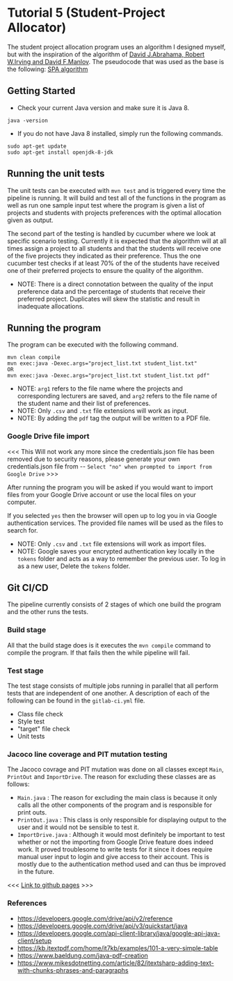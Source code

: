 # Tutorial 5 (Student-Project Allocator)

The student project allocation program uses an algorithm I designed myself, but with the inspiration of the algorithm of [David J.Abrahama, Robert W.Irving and David F.Manlov](https://www.sciencedirect.com/science/article/pii/S1570866706000207#sec001). The pseudocode that was used as the base is the following: [SPA algorithm](https://ars.els-cdn.com/content/image/1-s2.0-S1570866706000207-gr005.gif)

## Getting Started

- Check your current Java version and make sure it is Java 8.
```
java -version
```
- If you do not have Java 8 installed, simply run the following commands.
```
sudo apt-get update
sudo apt-get install openjdk-8-jdk
```

## Running the unit tests

The unit tests can be executed with `mvn test` and is triggered every time the pipeline is running.
It will build and test all of the functions in the program as well
as run one sample input test where the program is given a list of projects and
students with projects preferences with the optimal allocation given as output.

The second part of the testing is handled by cucumber where we look at specific scenario testing. Currently it
is expected that the algorithm will at all times assign a project to all students and that the students
will receive one of the five projects they indicated as their preference. Thus the one cucumber test
checks if at least 70% of the of the students have received one of their preferred projects to ensure
the quality of the algorithm.

- NOTE: There is a direct connotation between the quality of the input preference data and the
percentage of students that receive their preferred project. Duplicates will skew the statistic
and result in inadequate allocations.

## Running the program

The program can be executed with the following command.
```
mvn clean compile
mvn exec:java -Dexec.args="project_list.txt student_list.txt"
OR
mvn exec:java -Dexec.args="project_list.txt student_list.txt pdf"

```
- NOTE: `arg1` refers to the file name where the projects and corresponding lecturers are saved, and
`arg2` refers to the file name of the student name and their list of preferences.
- NOTE: Only `.csv` and `.txt` file extensions will work as input.
- NOTE: By adding the `pdf` tag the output will be written to a PDF file.

### Google Drive file import

<<< This Will not work any more since the credentials.json file has been removed due to security reasons, please generate your own credentials.json file from -- `Select "no" when prompted to import from Google Drive` >>>

After running the program you will be asked if you would want to import files from
your Google Drive account or use the local files on your computer.

If you selected `yes` then the browser will open up to log you in via Google authentication services.
The provided file names will be used as the files to search for.

- NOTE: Only `.csv` and `.txt` file extensions will work as import files.
- NOTE: Google saves your encrypted authentication key locally in the `tokens` folder and acts as a way
  to remember the previous user. To log in as a new user, Delete the `tokens` folder.

## Git CI/CD

The pipeline currently consists of 2 stages of which one build the program and the other
runs the tests.

### Build stage

All that the build stage does is it executes the `mvn compile` command to compile
the program. If that fails then the while pipeline will fail.

### Test stage

The test stage consists of multiple jobs running in parallel that all perform tests that are
independent of one another. A description of each  of the following can be found in the `gitlab-ci.yml` file.

- Class file check
- Style test
- "target" file check
- Unit tests

### Jacoco line coverage and PIT mutation testing

The Jacoco covrage and PIT mutation was done on all classes except `Main`, `PrintOut` and `ImportDrive`. The reason for excluding these classes are as follows:
 - `Main.java` : The reason for excluding the main class is because it only calls all the other components of the program and is responsible for print outs.
 - `PrintOut.java` : This class is only responsible for displaying output to the user and it would not be sensible to test it.
 - `ImportDrive.java` : Although it would most definitely be important to test whether or not the importing from Google Drive feature does indeed work. It proved troublesome to write tests for it since it does require manual user input to login and give access to their account. This is mostly due to the authentication method used and can thus be improved in the future.

 <<< [Link to github pages](https://computer-science.pages.cs.sun.ac.za/rw344/2020/20789629-tuts/) >>>

### References
- https://developers.google.com/drive/api/v2/reference
- https://developers.google.com/drive/api/v3/quickstart/java
- https://developers.google.com/api-client-library/java/google-api-java-client/setup
- https://kb.itextpdf.com/home/it7kb/examples/101-a-very-simple-table
- https://www.baeldung.com/java-pdf-creation
- https://www.mikesdotnetting.com/article/82/itextsharp-adding-text-with-chunks-phrases-and-paragraphs
